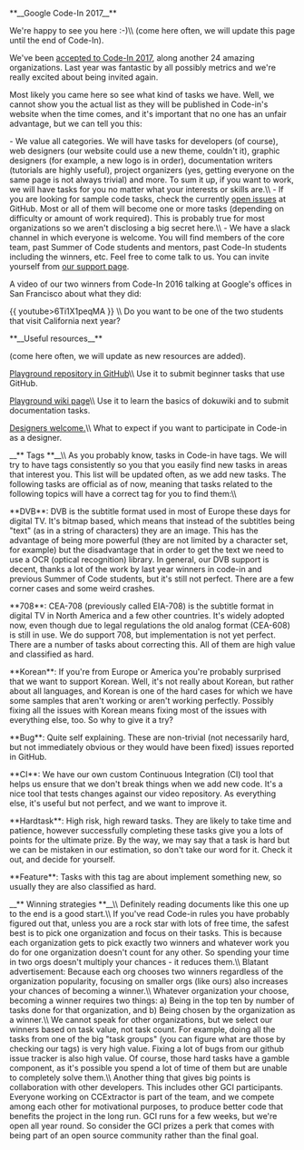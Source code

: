  **\_\_Google Code-In 2017\_\_\*\*

We\'re happy to see you here :-)\\\\ (come here often, we will update
this page until the end of Code-In).

We\'ve been [accepted to Code-In
2017](https://opensource.googleblog.com/2017/10/welcoming-25-mentor-organizations-for.html),
along another 24 amazing organizations. Last year was fantastic by all
possibly metrics and we\'re really excited about being invited again.

Most likely you came here so see what kind of tasks we have. Well, we
cannot show you the actual list as they will be published in Code-in\'s
website when the time comes, and it\'s important that no one has an
unfair advantage, but we can tell you this:

\- We value all categories. We will have tasks for developers (of
course), web designers (our website could use a new theme, couldn\'t
it), graphic designers (for example, a new logo is in order),
documentation writers (tutorials are highly useful), project organizers
(yes, getting everyone on the same page is not always trivial) and more.
To sum it up, if you want to work, we will have tasks for you no matter
what your interests or skills are.\\\\ - If you are looking for sample
code tasks, check the currently [open
issues](https://github.com/CCExtractor/ccextractor/issues) at
GitHub. Most or all of them will become one or more tasks (depending on
difficulty or amount of work required). This is probably true for most
organizations so we aren\'t disclosing a big secret here.\\\\ - We have
a slack channel in which everyone is welcome. You will find members of
the core team, past Summer of Code students and mentors, past Code-In
students including the winners, etc. Feel free to come talk to us. You
can invite yourself from [our support
page](public:general:support).

A video of our two winners from Code-In 2016 talking at Google\'s
offices in San Francisco about what they did:

{{ youtube\>6Ti1X1peqMA }} \\\\ Do you want to be one of the two
students that visit California next year?

 **\_\_Useful resources\_\_\*\*

(come here often, we will update as new resources are added).

[Playground repository in
GitHub](https://github.com/CCExtractor/ccextractor-codein-playground/)\\\\
Use it to submit beginner tasks that use GitHub.

[Playground wiki
page](https://playground.ccextractor.org/)\\\\ Use it to
learn the basics of dokuwiki and to submit documentation tasks.

[Designers
welcome.](https://ccextractor.org/public:codein:google_code-in_2017_code-in_for_designers)\\\\
What to expect if you want to participate in Code-in as a designer.

\_\_\*\* Tags \*\*\_\_\\\\ As you probably know, tasks in Code-in have
tags. We will try to have tags consistently so you that you easily find
new tasks in areas that interest you. This list will be updated often,
as we add new tasks. The following tasks are official as of now, meaning
that tasks related to the following topics will have a correct tag for
you to find them:\\\\

 **DVB\*\*: DVB is the subtitle format used in most of Europe these
        days for digital TV. It\'s bitmap based, which means that
        instead of the subtitles being \"text\" (as in a string of
        characters) they are an image. This has the advantage of being
        more powerful (they are not limited by a character set, for
        example) but the disadvantage that in order to get the text we
        need to use a OCR (optical recognition) library. In general, our
        DVB support is decent, thanks a lot of the work by last year
        winners in code-in and previous Summer of Code students, but
        it\'s still not perfect. There are a few corner cases and some
        weird crashes.

<!-- -->

 **708\*\*: CEA-708 (previously called EIA-708) is the subtitle
        format in digital TV in North America and a few other countries.
        It\'s widely adopted now, even though due to legal regulations
        the old analog format (CEA-608) is still in use. We do support
        708, but implementation is not yet perfect. There are a number
        of tasks about correcting this. All of them are high value and
        classified as hard.

<!-- -->

 **Korean\*\*: If you\'re from Europe or America you\'re probably
        surprised that we want to support Korean. Well, it\'s not really
        about Korean, but rather about all languages, and Korean is one
        of the hard cases for which we have some samples that aren\'t
        working or aren\'t working perfectly. Possibly fixing all the
        issues with Korean means fixing most of the issues with
        everything else, too. So why to give it a try?

<!-- -->

 **Bug\*\*: Quite self explaining. These are non-trivial (not
        necessarily hard, but not immediately obvious or they would have
        been fixed) issues reported in GitHub.

<!-- -->

 **CI\*\*: We have our own custom Continuous Integration (CI) tool
        that helps us ensure that we don\'t break things when we add new
        code. It\'s a nice tool that tests changes against our video
        repository. As everything else, it\'s useful but not perfect,
        and we want to improve it.

<!-- -->

 **Hardtask\*\*: High risk, high reward tasks. They are likely to
        take time and patience, however successfully completing these
        tasks give you a lots of points for the ultimate prize. By the
        way, we may say that a task is hard but we can be mistaken in
        our estimation, so don\'t take our word for it. Check it out,
        and decide for yourself.

<!-- -->

 **Feature\*\*: Tasks with this tag are about implement something
        new, so usually they are also classified as hard.

\_\_\*\* Winning strategies \*\*\_\_\\\\ Definitely reading documents
like this one up to the end is a good start.\\\\ If you\'ve read Code-in
rules you have probably figured out that, unless you are a rock star
with lots of free time, the safest best is to pick one organization and
focus on their tasks. This is because each organization gets to pick
exactly two winners and whatever work you do for one organization
doesn\'t count for any other. So spending your time in two orgs doesn\'t
multiply your chances - it reduces them.\\\\ Blatant advertisement:
Because each org chooses two winners regardless of the organization
popularity, focusing on smaller orgs (like ours) also increases your
chances of becoming a winner.\\\\ Whatever organization your choose,
becoming a winner requires two things: a) Being in the top ten by number
of tasks done for that organization, and b) Being chosen by the
organization as a winner.\\\\ We cannot speak for other organizations,
but we select our winners based on task value, not task count. For
example, doing all the tasks from one of the big \"task groups\" (you
can figure what are those by checking our tags) is very high value.
Fixing a lot of bugs from our github issue tracker is also high value.
Of course, those hard tasks have a gamble component, as it\'s possible
you spend a lot of time of them but are unable to completely solve
them.\\\\ Another thing that gives big points is collaboration with
other developers. This includes other GCI participants. Everyone working
on CCExtractor is part of the team, and we compete among each other for
motivational purposes, to produce better code that benefits the project
in the long run. GCI runs for a few weeks, but we\'re open all year
round. So consider the GCI prizes a perk that comes with being part of
an open source community rather than the final goal.
